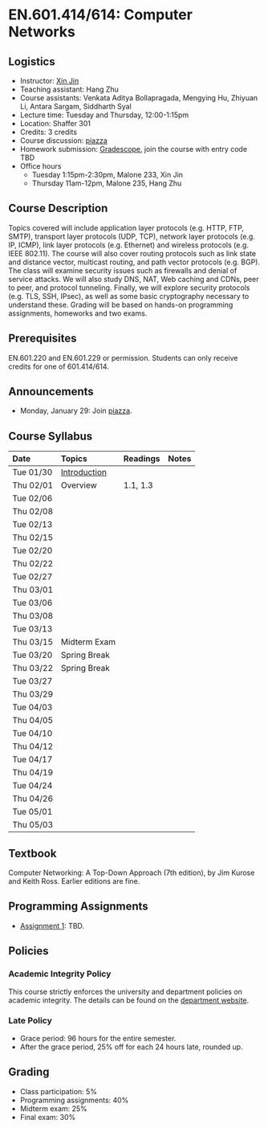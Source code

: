 # EN.601.414/614: Computer Networks

## Logistics

- Instructor: [Xin Jin](http://www.cs.jhu.edu/~xinjin/)
- Teaching assistant: Hang Zhu
- Course assistants: Venkata Aditya Bollapragada, Mengying Hu, Zhiyuan Li, Antara Sargam, Siddharth Syal
- Lecture time: Tuesday and Thursday, 12:00-1:15pm
- Location: Shaffer 301
- Credits: 3 credits
- Course discussion: [piazza](https://piazza.com/class/jctgtugnywb4qc)
- Homework submission: [Gradescope](https://www.gradescope.com/), join the course with entry code TBD
- Office hours
  - Tuesday 1:15pm-2:30pm, Malone 233, Xin Jin
  - Thursday 11am-12pm, Malone 235, Hang Zhu

## Course Description

Topics covered will include application layer protocols (e.g. HTTP, FTP, SMTP), transport layer protocols (UDP, TCP), network layer protocols (e.g. IP, ICMP), link layer protocols (e.g. Ethernet) and wireless protocols (e.g. IEEE 802.11). The course will also cover routing protocols such as link state and distance vector, multicast routing, and path vector protocols (e.g. BGP). The class will examine security issues such as firewalls and denial of service attacks. We will also study DNS, NAT, Web caching and CDNs, peer to peer, and protocol tunneling. Finally, we will explore security protocols (e.g. TLS, SSH, IPsec), as well as some basic cryptography necessary to understand these. Grading will be based on hands-on programming assignments, homeworks and two exams. 

## Prerequisites

EN.601.220 and EN.601.229 or permission. Students can only receive credits for one of 601.414/614.

## Announcements

- Monday, January 29: Join [piazza](https://piazza.com/class/jctgtugnywb4qc).

## Course Syllabus

| Date    | Topics  | Readings | Notes   |
| :------ | :------ | :------  | :------ |
| Tue 01/30 | [Introduction](slides/lec01_introduction.pptx) | | |
| Thu 02/01 | Overview | 1.1, 1.3 | |
| Tue 02/06 | | | |
| Thu 02/08 | | | |
| Tue 02/13 | | | |
| Thu 02/15 | | | |
| Tue 02/20 | | | |
| Thu 02/22 | | | |
| Tue 02/27 | | | |
| Thu 03/01 | | | |
| Tue 03/06 | | | |
| Thu 03/08 | | | |
| Tue 03/13 | | | |
| Thu 03/15 | Midterm Exam | | |
| Tue 03/20 | Spring Break | | |
| Thu 03/22 | Spring Break | | |
| Tue 03/27 | | | |
| Thu 03/29 | | | |
| Tue 04/03 | | | |
| Thu 04/05 | | | |
| Tue 04/10 | | | |
| Thu 04/12 | | | |
| Tue 04/17 | | | |
| Thu 04/19 | | | |
| Tue 04/24 | | | |
| Thu 04/26 | | | |
| Tue 05/01 | | | |
| Thu 05/03 | | | |

## Textbook

Computer Networking: A Top-Down Approach (7th edition), by Jim Kurose and Keith Ross. Earlier editions are fine.

## Programming Assignments

- [Assignment 1](assignments/assignment1.md): TBD.

## Policies

### Academic Integrity Policy

This course strictly enforces the university and department policies on academic integrity. The details can be found on the [department website](https://www.cs.jhu.edu/academic-integrity-code/).

### Late Policy

- Grace period: 96 hours for the entire semester.
- After the grace period, 25% off for each 24 hours late, rounded up.

## Grading

- Class participation: 5%
- Programming assignments: 40%
- Midterm exam: 25%
- Final exam: 30%

